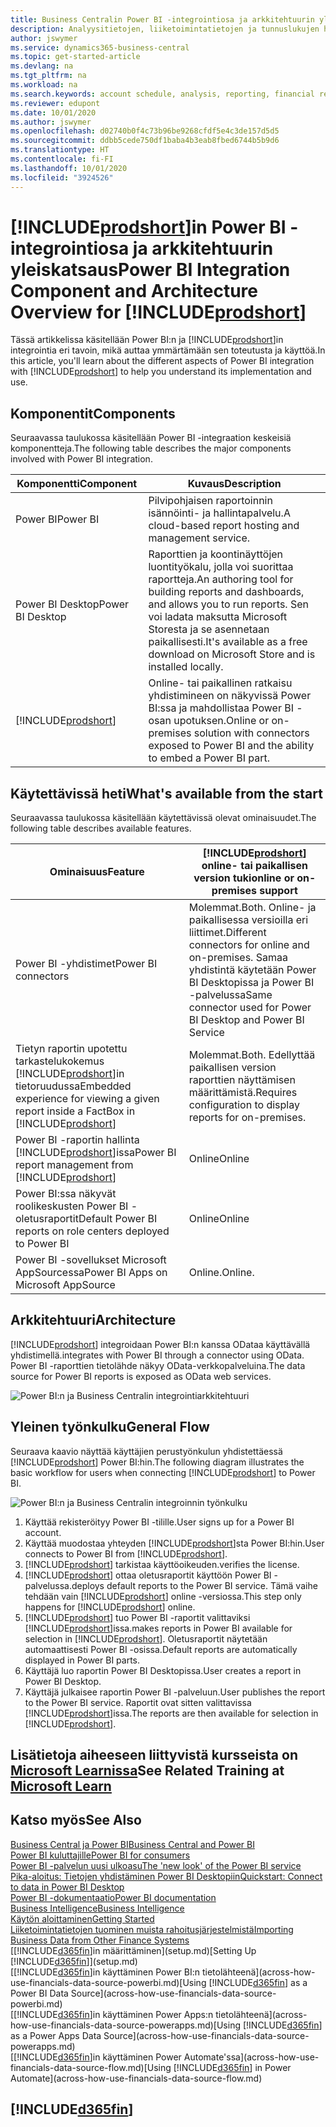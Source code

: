 ```yaml
---
title: Business Centralin Power BI -integrointiosa ja arkkitehtuurin yleiskatsaus | Microsoft Docs
description: Analyysitietojen, liiketoimintatietojen ja tunnuslukujen hakeminen Business Centralin tiedoista on helppoa Power BI:n Business Central -sovelluksia.
author: jswymer
ms.service: dynamics365-business-central
ms.topic: get-started-article
ms.devlang: na
ms.tgt_pltfrm: na
ms.workload: na
ms.search.keywords: account schedule, analysis, reporting, financial report, business intelligence, KPI
ms.reviewer: edupont
ms.date: 10/01/2020
ms.author: jswymer
ms.openlocfilehash: d02740b0f4c73b96be9268cfdf5e4c3de157d5d5
ms.sourcegitcommit: ddbb5cede750df1baba4b3eab8fbed6744b5b9d6
ms.translationtype: HT
ms.contentlocale: fi-FI
ms.lasthandoff: 10/01/2020
ms.locfileid: "3924526"
---
```

# <a name="power-bi-integration-component-and-architecture-overview-for-prodshort"></a><span data-ttu-id="33ed5-103">[!INCLUDE[prodshort](includes/prodshort.md)]in Power BI -integrointiosa ja arkkitehtuurin yleiskatsaus</span><span class="sxs-lookup"><span data-stu-id="33ed5-103">Power BI Integration Component and Architecture Overview for [!INCLUDE[prodshort](includes/prodshort.md)]</span></span>

<span data-ttu-id="33ed5-104">Tässä artikkelissa käsitellään Power BI:n ja [!INCLUDE[prodshort](includes/prodshort.md)]in integrointia eri tavoin, mikä auttaa ymmärtämään sen toteutusta ja käyttöä.</span><span class="sxs-lookup"><span data-stu-id="33ed5-104">In this article, you'll learn about the different aspects of Power BI integration with [!INCLUDE[prodshort](includes/prodshort.md)] to help you understand its implementation and use.</span></span>

## <a name="components"></a><span data-ttu-id="33ed5-105">Komponentit</span><span class="sxs-lookup"><span data-stu-id="33ed5-105">Components</span></span>

<span data-ttu-id="33ed5-106">Seuraavassa taulukossa käsitellään Power BI -integraation keskeisiä komponentteja.</span><span class="sxs-lookup"><span data-stu-id="33ed5-106">The following table describes the major components involved with Power BI integration.</span></span>

|<span data-ttu-id="33ed5-107">Komponentti</span><span class="sxs-lookup"><span data-stu-id="33ed5-107">Component</span></span>|<span data-ttu-id="33ed5-108">Kuvaus</span><span class="sxs-lookup"><span data-stu-id="33ed5-108">Description</span></span>|
|---------|-----------|
|<span data-ttu-id="33ed5-109">Power BI</span><span class="sxs-lookup"><span data-stu-id="33ed5-109">Power BI</span></span>|<span data-ttu-id="33ed5-110">Pilvipohjaisen raportoinnin isännöinti- ja hallintapalvelu.</span><span class="sxs-lookup"><span data-stu-id="33ed5-110">A cloud-based report hosting and management service.</span></span>|
|<span data-ttu-id="33ed5-111">Power BI Desktop</span><span class="sxs-lookup"><span data-stu-id="33ed5-111">Power BI Desktop</span></span>|<span data-ttu-id="33ed5-112">Raporttien ja koontinäyttöjen luontityökalu, jolla voi suorittaa raportteja.</span><span class="sxs-lookup"><span data-stu-id="33ed5-112">An authoring tool for building reports and dashboards, and allows you to run reports.</span></span> <span data-ttu-id="33ed5-113">Sen voi ladata maksutta Microsoft Storesta ja se asennetaan paikallisesti.</span><span class="sxs-lookup"><span data-stu-id="33ed5-113">It's available as a free download on Microsoft Store and is installed locally.</span></span>|
|[!INCLUDE[prodshort](includes/prodshort.md)]|<span data-ttu-id="33ed5-114">Online- tai paikallinen ratkaisu yhdistimineen on näkyvissä Power BI:ssa ja mahdollistaa Power BI -osan upotuksen.</span><span class="sxs-lookup"><span data-stu-id="33ed5-114">Online or on-premises solution with connectors exposed to Power BI and the ability to embed a Power BI part.</span></span>|

## <a name="whats-available-from-the-start"></a><span data-ttu-id="33ed5-115">Käytettävissä heti</span><span class="sxs-lookup"><span data-stu-id="33ed5-115">What's available from the start</span></span>

<span data-ttu-id="33ed5-116">Seuraavassa taulukossa käsitellään käytettävissä olevat ominaisuudet.</span><span class="sxs-lookup"><span data-stu-id="33ed5-116">The following table describes available features.</span></span>

|<span data-ttu-id="33ed5-117">Ominaisuus</span><span class="sxs-lookup"><span data-stu-id="33ed5-117">Feature</span></span>|[!INCLUDE[prodshort](includes/prodshort.md)] <span data-ttu-id="33ed5-118">online- tai paikallisen version tuki</span><span class="sxs-lookup"><span data-stu-id="33ed5-118">online or on-premises support</span></span>|
|-------|---------------------|
|<span data-ttu-id="33ed5-119">Power BI -yhdistimet</span><span class="sxs-lookup"><span data-stu-id="33ed5-119">Power BI connectors</span></span>|<span data-ttu-id="33ed5-120">Molemmat.</span><span class="sxs-lookup"><span data-stu-id="33ed5-120">Both.</span></span> <span data-ttu-id="33ed5-121">Online- ja paikallisessa versioilla eri liittimet.</span><span class="sxs-lookup"><span data-stu-id="33ed5-121">Different connectors for online and on-premises.</span></span> <span data-ttu-id="33ed5-122">Samaa yhdistintä käytetään Power BI Desktopissa ja Power BI -palvelussa</span><span class="sxs-lookup"><span data-stu-id="33ed5-122">Same connector used for Power BI Desktop and Power BI Service</span></span> |
|<span data-ttu-id="33ed5-123">Tietyn raportin upotettu tarkastelukokemus [!INCLUDE[prodshort](includes/prodshort.md)]in tietoruudussa</span><span class="sxs-lookup"><span data-stu-id="33ed5-123">Embedded experience for viewing a given report inside a FactBox in [!INCLUDE[prodshort](includes/prodshort.md)]</span></span>|<span data-ttu-id="33ed5-124">Molemmat.</span><span class="sxs-lookup"><span data-stu-id="33ed5-124">Both.</span></span> <span data-ttu-id="33ed5-125">Edellyttää paikallisen version raporttien näyttämisen määrittämistä.</span><span class="sxs-lookup"><span data-stu-id="33ed5-125">Requires configuration to display reports for on-premises.</span></span>|
|<span data-ttu-id="33ed5-126">Power BI -raportin hallinta [!INCLUDE[prodshort](includes/prodshort.md)]issa</span><span class="sxs-lookup"><span data-stu-id="33ed5-126">Power BI report management from [!INCLUDE[prodshort](includes/prodshort.md)]</span></span>|<span data-ttu-id="33ed5-127">Online</span><span class="sxs-lookup"><span data-stu-id="33ed5-127">Online</span></span>|
|<span data-ttu-id="33ed5-128">Power BI:ssa näkyvät roolikeskusten Power BI -oletusraportit</span><span class="sxs-lookup"><span data-stu-id="33ed5-128">Default Power BI reports on role centers deployed to Power BI</span></span>|<span data-ttu-id="33ed5-129">Online</span><span class="sxs-lookup"><span data-stu-id="33ed5-129">Online</span></span>|
|<span data-ttu-id="33ed5-130">Power BI -sovellukset Microsoft AppSourcessa</span><span class="sxs-lookup"><span data-stu-id="33ed5-130">Power BI Apps on Microsoft AppSource</span></span>|<span data-ttu-id="33ed5-131">Online.</span><span class="sxs-lookup"><span data-stu-id="33ed5-131">Online.</span></span>|

## <a name="architecture"></a><span data-ttu-id="33ed5-132">Arkkitehtuuri</span><span class="sxs-lookup"><span data-stu-id="33ed5-132">Architecture</span></span>

[!INCLUDE[prodshort](includes/prodshort.md)] <span data-ttu-id="33ed5-133">integroidaan Power BI:n kanssa ODataa käyttävällä yhdistimellä.</span><span class="sxs-lookup"><span data-stu-id="33ed5-133">integrates with Power BI through a connector using OData.</span></span> <span data-ttu-id="33ed5-134">Power BI -raporttien tietolähde näkyy OData-verkkopalveluina.</span><span class="sxs-lookup"><span data-stu-id="33ed5-134">The data source for Power BI reports is exposed as OData web services.</span></span>

![Power BI:n ja Business Centralin integrointiarkkitehtuuri](./media/power-bi-architecture.png)

## <a name="general-flow"></a><span data-ttu-id="33ed5-136">Yleinen työnkulku</span><span class="sxs-lookup"><span data-stu-id="33ed5-136">General Flow</span></span>

<span data-ttu-id="33ed5-137">Seuraava kaavio näyttää käyttäjien perustyönkulun yhdistettäessä [!INCLUDE[prodshort](includes/prodshort.md)] Power BI:hin.</span><span class="sxs-lookup"><span data-stu-id="33ed5-137">The following diagram illustrates the basic workflow for users when connecting [!INCLUDE[prodshort](includes/prodshort.md)] to Power BI.</span></span>

![Power BI:n ja Business Centralin integroinnin työnkulku](./media/power-bi-flow.png)

1. <span data-ttu-id="33ed5-139">Käyttää rekisteröityy Power BI -tilille.</span><span class="sxs-lookup"><span data-stu-id="33ed5-139">User signs up for a Power BI account.</span></span>
2. <span data-ttu-id="33ed5-140">Käyttää muodostaa yhteyden [!INCLUDE[prodshort](includes/prodshort.md)]sta Power BI:hin.</span><span class="sxs-lookup"><span data-stu-id="33ed5-140">User connects to Power BI from [!INCLUDE[prodshort](includes/prodshort.md)].</span></span>
3. [!INCLUDE[prodshort](includes/prodshort.md)] <span data-ttu-id="33ed5-141">tarkistaa käyttöoikeuden.</span><span class="sxs-lookup"><span data-stu-id="33ed5-141">verifies the license.</span></span>
4. [!INCLUDE[prodshort](includes/prodshort.md)] <span data-ttu-id="33ed5-142">ottaa oletusraportit käyttöön Power BI -palvelussa.</span><span class="sxs-lookup"><span data-stu-id="33ed5-142">deploys default reports to the Power BI service.</span></span> <span data-ttu-id="33ed5-143">Tämä vaihe tehdään vain [!INCLUDE[prodshort](includes/prodshort.md)] online -versiossa.</span><span class="sxs-lookup"><span data-stu-id="33ed5-143">This step only happens for [!INCLUDE[prodshort](includes/prodshort.md)] online.</span></span>
5. [!INCLUDE[prodshort](includes/prodshort.md)] <span data-ttu-id="33ed5-144">tuo Power BI -raportit valittaviksi [!INCLUDE[prodshort](includes/prodshort.md)]issa.</span><span class="sxs-lookup"><span data-stu-id="33ed5-144">makes reports in Power BI available for selection in [!INCLUDE[prodshort](includes/prodshort.md)].</span></span> <span data-ttu-id="33ed5-145">Oletusraportit näytetään automaattisesti Power BI -osissa.</span><span class="sxs-lookup"><span data-stu-id="33ed5-145">Default reports are automatically displayed in Power BI parts.</span></span>
6. <span data-ttu-id="33ed5-146">Käyttäjä luo raportin Power BI Desktopissa.</span><span class="sxs-lookup"><span data-stu-id="33ed5-146">User creates a report in Power BI Desktop.</span></span>
7. <span data-ttu-id="33ed5-147">Käyttäjä julkaisee raportin Power BI -palveluun.</span><span class="sxs-lookup"><span data-stu-id="33ed5-147">User publishes the report to the Power BI service.</span></span> <span data-ttu-id="33ed5-148">Raportit ovat sitten valittavissa [!INCLUDE[prodshort](includes/prodshort.md)]issa.</span><span class="sxs-lookup"><span data-stu-id="33ed5-148">The reports are then available for selection in [!INCLUDE[prodshort](includes/prodshort.md)].</span></span>

## <a name="see-related-training-at-microsoft-learn"></a><span data-ttu-id="33ed5-149">Lisätietoja aiheeseen liittyvistä kursseista on [Microsoft Learnissa](/learn/modules/configure-powerbi-excel-dynamics-365-business-central/index)</span><span class="sxs-lookup"><span data-stu-id="33ed5-149">See Related Training at [Microsoft Learn](/learn/modules/configure-powerbi-excel-dynamics-365-business-central/index)</span></span>

## <a name="see-also"></a><span data-ttu-id="33ed5-150">Katso myös</span><span class="sxs-lookup"><span data-stu-id="33ed5-150">See Also</span></span>

[<span data-ttu-id="33ed5-151">Business Central ja Power BI</span><span class="sxs-lookup"><span data-stu-id="33ed5-151">Business Central and Power BI</span></span>](admin-powerbi.md)  
[<span data-ttu-id="33ed5-152">Power BI kuluttajille</span><span class="sxs-lookup"><span data-stu-id="33ed5-152">Power BI for consumers</span></span>](/power-bi/consumer/end-user-consumer)  
[<span data-ttu-id="33ed5-153">Power BI -palvelun uusi ulkoasu</span><span class="sxs-lookup"><span data-stu-id="33ed5-153">The 'new look' of the Power BI service</span></span>](/power-bi/service-new-look)  
[<span data-ttu-id="33ed5-154">Pika-aloitus: Tietojen yhdistäminen Power BI Desktopiin</span><span class="sxs-lookup"><span data-stu-id="33ed5-154">Quickstart: Connect to data in Power BI Desktop</span></span>](/power-bi/desktop-quickstart-connect-to-data)  
[<span data-ttu-id="33ed5-155">Power BI -dokumentaatio</span><span class="sxs-lookup"><span data-stu-id="33ed5-155">Power BI documentation</span></span>](/power-bi/)  
[<span data-ttu-id="33ed5-156">Business Intelligence</span><span class="sxs-lookup"><span data-stu-id="33ed5-156">Business Intelligence</span></span>](bi.md)  
[<span data-ttu-id="33ed5-157">Käytön aloittaminen</span><span class="sxs-lookup"><span data-stu-id="33ed5-157">Getting Started</span></span>](product-get-started.md)  
[<span data-ttu-id="33ed5-158">Liiketoimintatietojen tuominen muista rahoitusjärjestelmistä</span><span class="sxs-lookup"><span data-stu-id="33ed5-158">Importing Business Data from Other Finance Systems</span></span>](across-import-data-configuration-packages.md)  
<span data-ttu-id="33ed5-159">[[!INCLUDE[d365fin](includes/d365fin_md.md)]in määrittäminen](setup.md)</span><span class="sxs-lookup"><span data-stu-id="33ed5-159">[Setting Up [!INCLUDE[d365fin](includes/d365fin_md.md)]](setup.md)</span></span>  
<span data-ttu-id="33ed5-160">[[!INCLUDE[d365fin](includes/d365fin_md.md)]in käyttäminen Power BI:n tietolähteenä](across-how-use-financials-data-source-powerbi.md)</span><span class="sxs-lookup"><span data-stu-id="33ed5-160">[Using [!INCLUDE[d365fin](includes/d365fin_md.md)] as a Power BI Data Source](across-how-use-financials-data-source-powerbi.md)</span></span>  
<span data-ttu-id="33ed5-161">[[!INCLUDE[d365fin](includes/d365fin_md.md)]in käyttäminen Power Apps:n tietolähteenä](across-how-use-financials-data-source-powerapps.md)</span><span class="sxs-lookup"><span data-stu-id="33ed5-161">[Using [!INCLUDE[d365fin](includes/d365fin_md.md)] as a Power Apps Data Source](across-how-use-financials-data-source-powerapps.md)</span></span>  
<span data-ttu-id="33ed5-162">[[!INCLUDE[d365fin](includes/d365fin_md.md)]in käyttäminen Power Automate'ssa](across-how-use-financials-data-source-flow.md)</span><span class="sxs-lookup"><span data-stu-id="33ed5-162">[Using [!INCLUDE[d365fin](includes/d365fin_md.md)] in Power Automate](across-how-use-financials-data-source-flow.md)</span></span>  

## [!INCLUDE[d365fin](includes/free_trial_md.md)]  
